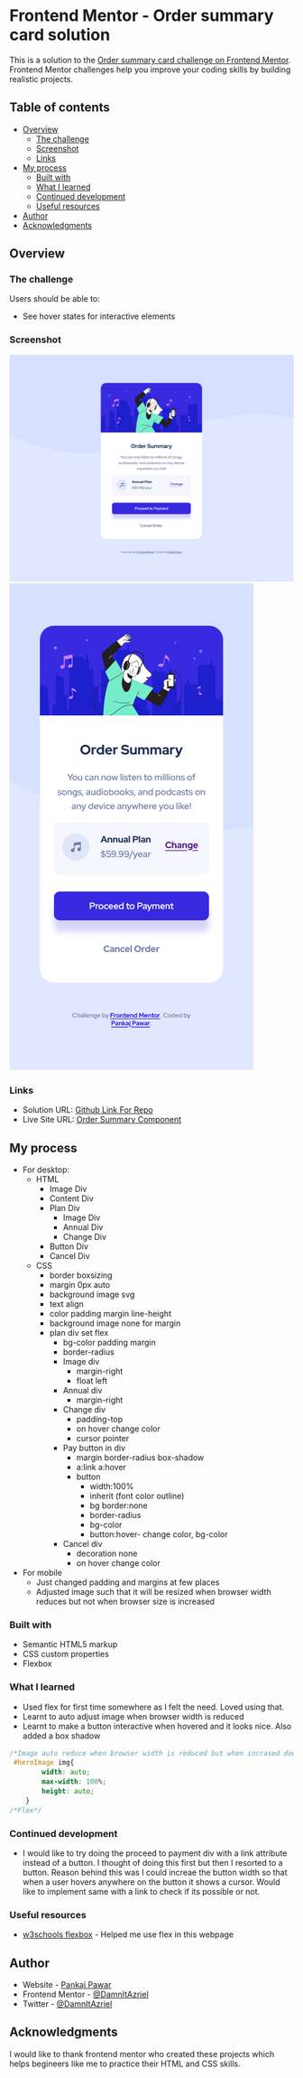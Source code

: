 # Frontend Mentor - Order summary card solution

This is a solution to the [Order summary card challenge on Frontend Mentor](https://www.frontendmentor.io/challenges/order-summary-component-QlPmajDUj). Frontend Mentor challenges help you improve your coding skills by building realistic projects. 

## Table of contents

- [Overview](#overview)
  - [The challenge](#the-challenge)
  - [Screenshot](#screenshot)
  - [Links](#links)
- [My process](#my-process)
  - [Built with](#built-with)
  - [What I learned](#what-i-learned)
  - [Continued development](#continued-development)
  - [Useful resources](#useful-resources)
- [Author](#author)
- [Acknowledgments](#acknowledgments)

## Overview

### The challenge

Users should be able to:

- See hover states for interactive elements

### Screenshot

![](./frontend-mentor-order-summary-card-desktop.png)
![](./frontend-mentor-order-summary-card-mobile.png)

### Links

- Solution URL: [Github Link For Repo](https://github.com/DamnItAzriel/stats-preview-card-component)
- Live Site URL: [Order Summary Component](https://order-summary-component-wheat.vercel.app/)

## My process
- For desktop:
  - HTML
    - Image Div
    - Content Div
    - Plan Div
      - Image Div
      - Annual Div
      - Change Div
    - Button Div
    - Cancel Div
  - CSS
    - border boxsizing
    - margin 0px auto
    - background image svg
    - text align
    - color padding margin line-height
    - background image none for margin
    - plan div set flex
      - bg-color padding margin
      - border-radius
      - Image div
        - margin-right
        - float left
      - Annual div
        - margin-right
      - Change div
        - padding-top
        - on hover change color
        - cursor pointer
      - Pay button in div
        - margin border-radius box-shadow
        - a:link a:hover
        - button
          - width:100%
          - inherit (font color outline)
          - bg border:none
          - border-radius
          - bg-color
          - button:hover- change color, bg-color
      - Cancel div
        - decoration none
        - on hover change color
- For mobile
  - Just changed padding and margins at few places
  - Adjusted image such that it will be resized when browser width reduces but not when browser size is increased

### Built with

- Semantic HTML5 markup
- CSS custom properties
- Flexbox

### What I learned

- Used flex for first time somewhere as I felt the need. Loved using that. 
- Learnt to auto adjust image when browser width is reduced
- Learnt to make a button interactive when hovered and it looks nice. Also added a box shadow

```css
/*Image auto reduce when browser width is reduced but when incrased doesnt increase image*/
 #heroImage img{
        width: auto;
        max-width: 100%;
        height: auto;
    }
/*Flex*/

```

### Continued development
- I would like to try doing the proceed to payment div with a link attribute instead of a button. I thought of doing this first but then I resorted to a button. Reason behind this was I could increae the button width so that when a user hovers anywhere on the button it shows a cursor. Would like to implement same with a link to check if its possible or not.

### Useful resources

- [w3schools flexbox](https://www.w3schools.com/css/tryit.asp?filename=trycss3_flexbox) - Helped me use flex in this webpage

## Author

- Website - [Pankaj Pawar](https://www.twitter.com/DamnItAzriel)
- Frontend Mentor - [@DamnItAzriel](https://www.frontendmentor.io/profile/DamnItAzriel)
- Twitter - [@DamnItAzriel](https://www.twitter.com/DamnItAzriel)

## Acknowledgments
I would like to thank frontend mentor who created these projects which helps begineers like me to practice their HTML and CSS skills.
